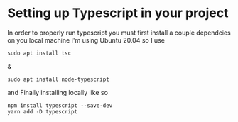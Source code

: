 # Setting up Typescript in your project

In order to properly run typescript you must first install a couple dependcies on you local machine I'm using Ubuntu 20.04 so I use 

```
sudo apt install tsc
```

&

```
sudo apt install node-typescript
```

and Finally installing locally like so 

```
npm install typescript --save-dev
yarn add -D typescript
```

